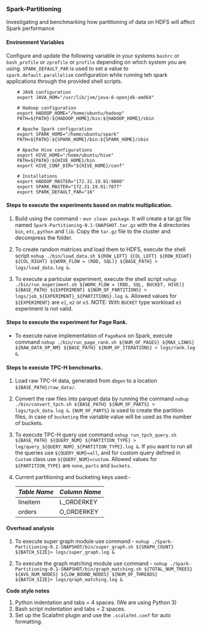 ### Spark-Partitioning

Investigating and benchmarking how partitioning of data on HDFS will affect Spark performance

#### Environment Variables

Configure and update the following variable in your systems `bashrc` or `bash_profile` 
or `zprofile` or `profile` depending on which system you are using. `SPARK_DEFAULT_PAR` 
is used to set a value to `spark.default.parallelism` configuration while running teh 
spark applications through the provided shell scripts.

        # JAVA configuration
        export JAVA_HOM="/usr/lib/jvm/java-8-openjdk-amd64"
        
        # Hadoop configuration
        export HADOOP_HOME="/home/ubuntu/hadoop"
        PATH=${PATH}:${HADOOP_HOME}/bin:${HADOOP_HOME}/sbin
        
        # Apache Spark configuration
        export SPARK_HOME="/home/ubuntu/spark"
        PATH=${PATH}:${SPARK_HOME}/bin:${SPARK_HOME}/sbin
        
        # Apache Hive configurations
        export HIVE_HOME="/home/ubuntu/hive"
        PATH=${PATH}:${HIVE_HOME}/bin
        export HIVE_CONF_DIR="${HIVE_HOME}/conf"
        
        # Installations 
        export HADOOP_MASTER="172.31.19.91:9000"
        export SPARK_MASTER="172.31.19.91:7077"
        export SPARK_DEFAULT_PAR="16"

#### Steps to execute the experiments based on matrix multiplication.

1. Build using the command - `mvn clean package`. It will create a tar.gz file 
named `Spark-Partitioning-0.1-SNAPSHOT.tar.gz` with the 4 directories `bin`, `etc`, `python` and `lib`.
Copy the `tar.gz` file to the cluster and decompress the folder.

2. To create random matrices and load them to HDFS, execute the shell script 
`nohup ./bin/load_data.sh ${ROW_LEFT} {COL_LEFT} ${ROW_RIGHT} ${COL_RIGHT} ${WORK_FLOW = (RDD, SQL)} ${BASE_PATH} > logs/load_data.log &`.

3. To execute a particular experiment, execute the shell script 
`nohup ./bin/run_experiment.sh ${WORK_FLOW = (RDD, SQL, BUCKET, HIVE)} ${BASE_PATH} ${EXPERIMENT} ${NUM_OF_PARTITIONS} > logs/job_${EXPERIMENT}_${PARTITIONS}.log &`.
Allowed values for `${EXPERIMENT}` are `e1`, `e2` or `e3`. NOTE: With `BUCKET` type workload `e3` experiment is not valid.

#### Steps to execute the experiment for Page Rank.

* To execute naive implementation of `PageRank` on Spark, execute command
 `nohup ./bin/run_page_rank.sh ${NUM_OF_PAGES} ${MAX_LINKS} ${RAW_DATA_OP_NM} ${BASE_PATH} ${NUM_OF_ITERATIONS} > logs/rank.log &`.

#### Steps to execute TPC-H benchmarks.

1. Load raw TPC-H data, generated from `dbgen` to a location `${BASE_PATH}/raw_data/`.

2. Convert the raw files into parquet data by running the command 
`nohup ./bin/convert_tpch.sh ${BASE_PATH} ${NUM_OF_PARTS} > logs/tpch_data.log &`. 
`{NUM_OF_PARTS}` is used to create the partition files, in case of `bucketing` the variable 
value will be used as the number of buckets.

3. To execute TPC-H query use command 
`nohup run_tpch_query.sh ${BASE_PATH} ${QUERY_NUM} ${PARTITION_TYPE} > log/query_${QUERY_NUM}_${PARTITION_TYPE}.log &`. 
If you want to run all the queries use `${QUERY_NUM}=all`, and for custom query defined 
in `Custom` class use `${QUERY_NUM}=custom`. Allowed values for `${PARTITION_TYPE}` 
are `none`, `parts` and `buckets`.

4. Current partitioning and bucketing keys used:-

    | *Table Name*     |   *Column Name*   |
    |------------------|-------------------|
    |   lineitem       |   L_ORDERKEY      |
    |   orders         |   O_ORDERKEY      |

#### Overhead analysis

1. To execute super graph module use command -
`nohup ./Spark-Partitioning-0.1-SNAPSHOT/bin/super_graph.sh ${GRAPH_COUNT} ${BATCH_SIZE}> logs/super_graph.log &`

2. To execute the graph matching module use command - 
`nohup ./Spark-Partitioning-0.1-SNAPSHOT/bin/graph_matching.sh ${TOTAL_NUM_TREES} ${AVG_NUM_NODES} ${LOW_BOUND_NODES} ${NUM_OF_THREADS} ${BATCH_SIZE}> logs/qraph_matching.log &`

**Code style notes**
1. Python indentation and tabs = 4 spaces. (We are using Python 3)
2. Bash script indentation and tabs = 2 spaces.
3. Set up the Scalafmt plugin and use the `.scalafmt.conf` for auto formatting.